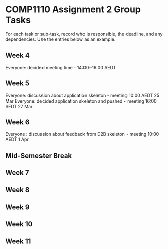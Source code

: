 # COMP1110 Assignment 2 Group Tasks

For each task or sub-task, record who is responsible, the deadline, and any dependencies.
Use the entries below as an example.

## Week 4

Everyone: decided meeting time - 14:00~16:00 AEDT

## Week 5

Everyone: discussion about application skeleton - meeting 10:00 AEDT 25 Mar
Everyone: decided application skeleton and pushed - meeting 16:00 SEDT 27 Mar

## Week 6

Everyone : discussion about feedback from D2B skeleton - meeting 10:00 AEDT 1 Apr

## Mid-Semester Break

## Week 7

## Week 8

## Week 9

## Week 10

## Week 11
